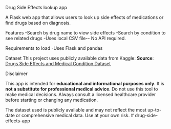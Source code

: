 Drug Side Effects lookup app


A Flask web app that allows users to look up side effects of medications 
or find drugs based on diagnosis.

Features
-Search by drug name to view side effects
-Search by condition to see related drugs
-Uses local CSV file-- No API required.

Requirements to load
-Uses Flask and pandas

 
 
Dataset
This project uses publicly available data from Kaggle:
**Source**: [Drugs Side Effects and Medical Condition Dataset](https://www.kaggle.com/datasets/jithinanievarghese/drugs-side-effects-and-medical-condition)




Disclaimer

This app is intended for **educational and informational purposes only**. It is **not a substitute for professional medical advice**. Do not use this tool to make medical decisions. Always consult a licensed healthcare provider before starting or changing any medication.

The dataset used is publicly available and may not reflect the most up-to-date or comprehensive medical data. Use at your own risk.
#   d r u g - s i d e - e f f e c t s - a p p  
 
